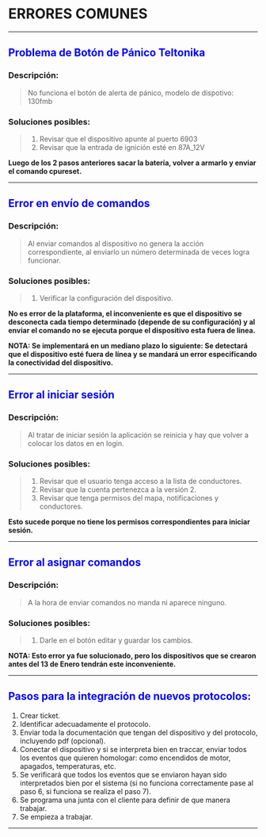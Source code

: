 # ERRORES COMUNES
---
## <span style="color:blue"> Problema de Botón de Pánico Teltonika </span>

### Descripción:
>No funciona el botón de alerta de pánico, modelo de dispotivo: 130fmb

### Soluciones posibles:

>1. Revisar que el dispositivo apunte al puerto 6903
>2. Revisar que la entrada de ignición esté en 87A_12V

**Luego de los 2 pasos anteriores sacar la batería, volver a armarlo y enviar el comando cpureset.**

---

## <span style="color:blue"> Error en envío de comandos </span>

### Descripción:
>Al enviar comandos al dispositivo no genera la acción correspondiente, al enviarlo un número determinada de veces logra funcionar.

### Soluciones posibles:

>1. Verificar la configuración del dispositivo. 

**No es error de la plataforma, el inconveniente es que el dispositivo se desconecta cada tiempo determinado (depende de su 			configuración) y al enviar el comando no se ejecuta porque el dispositivo esta fuera de linea.**

**NOTA: Se implementará en un mediano plazo lo siguiente: Se detectará que el dispositivo esté fuera de línea y se mandará un error especificando la conectividad del dispositivo.**

---

## <span style="color:blue"> Error al iniciar sesión </span>

### Descripción:
>Al tratar de iniciar sesión la aplicación se reinicia y hay que volver a colocar los datos en en login.

### Soluciones posibles:

>1. Revisar que el usuario tenga acceso a la lista de conductores. 
>2. Revisar que la cuenta pertenezca a la versión 2.
>3. Revisar que tenga permisos del mapa, notificaciones y conductores. 

**Esto sucede porque no tiene los permisos correspondientes para iniciar sesión.**

---

## <span style="color:blue"> Error al asignar comandos </span>

### Descripción:
>A la hora de enviar comandos no manda ni aparece ninguno.

### Soluciones posibles:

>1. Darle en el botón editar y guardar los cambios.

**NOTA: Esto error ya fue solucionado, pero los dispositivos que se crearon antes del 13 de Enero tendrán este inconveniente.**

---

## <span style="color:blue"> Pasos para la integración de nuevos protocolos: </span>
1. Crear ticket.
2. Identificar adecuadamente el protocolo.
3. Enviar toda la documentación que tengan del dispositivo y del protocolo, incluyendo pdf (opcional).
4. Conectar el dispositivo y si se interpreta bien en traccar, enviar todos los eventos que quieren homologar: como encendidos de motor, apagados, temperaturas, etc.
5. Se verificará que todos los eventos que se enviaron hayan sido interpretados bien por el sistema (si no funciona correctamente pase al paso 6, si funciona se realiza el paso 7).
6. Se programa una junta con el cliente para definir de que manera trabajar.
7. Se empieza a trabajar.

---

